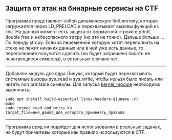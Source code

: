 ## Защита от атак на бинарные сервисы на CTF

Программа представляет собой динамическую библиотеку, которая загружается через LD_PRELOAD и перехватывает вызовы функций из libc.
На данный момент есть защита от форматной строки в printf, double free и небезопасного strcpy (но это не точно). Дальше больше ...
По поводу strcpy: Если за переменной которую хотят переполнить на стеке не лежит никаких данных или в ней уже есть данные, то переполнение получится сделать (но будет запрещено писать не печатающиеся символы), в остальных случаях нет.

---

Добавлен модуль для ядра Линукс, который будет перехватывать системные вызовы sys_read и sys_write, чтобы нельзя было писать или читать non printable символы.
Для запуска [kernel_module]([https://github.com/alexevgmart/pwn_defense_for_ctf/kernel_module](https://github.com/alexevgmart/pwn_defense_for_ctf/tree/main/kernel_module)) необходимо выолпнить:
```shell
sudo apt install build-essential linux-headers-$(uname -r)
make
sudo insmod read_and_write.ko target_file=имя_файла_для_которого_применять_правила
```

---

Программа вряд ли подойдет для использования в реальных задачах, но будут примитивы которые как правило используются в CTF.
